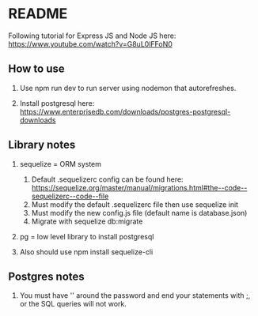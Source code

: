 # README

Following tutorial for Express JS and Node JS here: https://www.youtube.com/watch?v=G8uL0lFFoN0

## How to use

1. Use npm run dev to run server using nodemon that autorefreshes.

1. Install postgresql here: https://www.enterprisedb.com/downloads/postgres-postgresql-downloads

## Library notes
1. sequelize = ORM system
    1. Default .sequelizerc config can be found here: https://sequelize.org/master/manual/migrations.html#the--code--sequelizerc--code--file
    1. Must modify the default .sequelizerc file then use sequelize init 
    1. Must modify the new config.js file (default name is database.json)
    1. Migrate with sequelize db:migrate

1. pg = low level library to install postgresql
1. Also should use npm install sequelize-cli

## Postgres notes
1. You must have '' around the password and end your statements with ;, or the SQL queries will not work.
